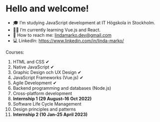 # Hello and welcome!


- 🎓 I’m studying JavaScript development at IT Högskola in Stockholm.
- 👩‍💻 I’m currently learning Vue.js and React.
- 📧 How to reach me: lindamarko.dev@gmail.com 
- 💻 LinkedIn: https://www.linkedin.com/in/linda-marko/

Courses:
1. HTML and CSS ✔
2. Native JavaScript ✔ 
3. Graphic Design och UX Design ✔ 
4. JavaScript Frameworks (Vue.js) ✔
5. Agile Development ✔
6. Backend programming and databases (Node.js)
7. Cross-platform development 
8. **Internship 1 (29 August–16 Oct 2022)**
9. Software Life Cycle Management
10. Design principles and patterns
11. **Internship 2 (10 Jan–25 April 2023)**

<!--
**LindaMarko/LindaMarko** is a ✨ _special_ ✨ repository because its `README.md` (this file) appears on your GitHub profile.

Here are some ideas to get you started:

- 🔭 I’m currently working on ...
- 🌱 I’m currently learning ...
- 👯 I’m looking to collaborate on ...
- 🤔 I’m looking for help with ...
- 💬 Ask me about ...
- 📫 How to reach me: ...
- 😄 Pronouns: ...
- ⚡ Fun fact: ...
-->
